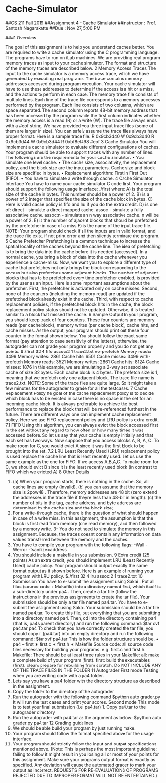 # Cache-Simulator

##CS 211 Fall 2019
##Assignment 4 - Cache Simulator
##Instructor : Prof. Santosh Nagarakatte
##Due : Nov 27, 5:00 PM

###1 Overview

The goal of this assignment is to help you understand caches better. You are required to
write a cache simulator using the C programming language. The programs have to run
on iLab machines. We are providing real program memory traces as input to your cache
simulator. The format and structure of the memory traces are described below.
2 Memory Access Traces
The input to the cache simulator is a memory access trace, which we have generated by
executing real programs. The trace contains memory addresses accessed during program
execution. Your cache simulator will have to use these addresses to determine if the access
is a hit or a miss, and the actions to perform in each case. The memory trace file consists of
multiple lines. Each line of the trace file corresponds to a memory accesses performed by the
program. Each line consists of two columns, which are space separated. The second column
reports 48-bit memory address that has been accessed by the program while the first column
indicates whether the memory access is a read (R) or a write (W). The trace file always ends
with a #eof string. We have provided you three input trace files (some of them are larger
in size). You can safely assume the trace files always have proper format.
Here is a sample trace file.
R 0x9cb3d40
W 0x9cb3d40
R 0x9cb3d44
W 0x9cb3d44
R 0xbf8ef498
#eof
3 Cache Simulator
You will implement a cache simulator to evaluate different configurations of caches. Your
program should be able to support traces with any number of lines. The followings are the
requirements for your cache simulator:
• You simulate one level cache.
• The cache size, associativity, the replacement policy, and the block size are the input
parameters. Cache size and block size are specified in bytes.
• Replacement algorithm: First In First Out (FIFO).
• You have to simulate a write through cache.
4 Cache Simulator Interface
You have to name your cache simulator C code first. Your program should support the following usage interface: ./first <cache size><block size><cache policy><associativity><prefetch
size><trace file>
where:
A) <cache size>is the total size of the cache in bytes. This number should be a power of 2.
B) <block size>is a power of 2 integer that specifies the size of the cache block in bytes.
C) <cache policy>Here is valid cache policy is fifo and lru if you do the extra credit.
D) <associativity>is one of:
direct - simulate a direct mapped cache.
assoc - simulate a fully associative cache.
assoc:n - simulate an n way associative cache. n will be a power of 2.
E) <prefetch size>is the number of ajacent blocks that should be prefetched by the prefetcher
in case of a miss
F) <trace file>is the name of the input trace file.
NOTE: Your program should check if all the inputs are in valid format, and the trace file
exist. if not print error and then silently terminate the program.
5 Cache Prefetcher
Prefetching is a common technique to increase the spatial locality of the caches beyond
the cache line. The idea of prefetching is to bring the data into the cache before it is
needed (accessed). In a normal cache, you bring a block of data into the cache whenever you
experience a cache-miss. Now, we want you to explore a different type of cache that prefetches
not only brings the block corresponding to the access but also prefetches some adjacent
blocks. The number of adjacent blocks that has to be prefetched every time prefetcher
enabled, is provided by the user as an input.
Here is some important assumptions about the prefetcher. First, the prefetcher is activated
only on cache misses. Second, none of the counters (including the memory read) are updated
if the prefetched block already exist in the cache. Third, with respect to cache replacement
policies, if the prefetched block hits in the cache, the block replacement policy status should
not be updated. Otherwise, it is treated similar to a block that missed the cache.
6 Sample Output
In your program, you should keep track of four counters. These four counters are memory
reads (per cache block), memory writes (per cache block), cache hits, and cache misses. As
the output, your program should print out these four counter in the format shown below.
You should follow the exact same format (pay attention to case sensitivity of the letters),
otherwise, the autograder can not grade your program properly and you do not get any points.
$./first 32 4 fifo assoc:2 1 trace2.txt
no-prefetch
Memory reads: 3499
Memory writes: 2861
Cache hits: 6501
Cache misses: 3499
with-prefetch
Memory reads: 3521
Memory writes: 2861
Cache hits: 8124
Cache misses: 1876
In this example, we are simulating a 2-way set associate cache of size 32 bytes. Each cache
block is 4 bytes. The prefetch size is 1, meaning that we prefetch only one adjacent block.
The trace file name is trace2.txt.
NOTE: Some of the trace files are quite large. So it might take a few minutes for the
autograder to grade for all the testcases.
7 Cache Replacement Policy
he goal of the cache replacement policy is to decide which block has to be evicted in case
there is no space in the set for an incoming cache block. It is always preferable to achieve
the best performance to replace the block that will be re-referenced furthest in the future.
There are different ways one can implement cache replacement policy. Here we use FIFO
replacement policy and LRU policy is extra credit.
7.1 FIFO
Using this algorithm, you can always evict the block accessed first in the set without any
regard to how often or how many times it was accessed before. So let us say that your cache
is empty initially and that each set has two ways. Now suppose that you access blocks A,
B, A, C. To make room for C, you would evict A since it was the first block to be brought
into the set.
7.2 LRU
Least Recently Used (LRU) replacement policy is used replace the cache line that is least
recently used. Let us use the same example as the one for FIFO. If we access A,B,A,C. To
make room for C, we should evict B since it is the least recently used block (in contrast to
FIFO which we evicted A)
8 Other Details
1. (a) When your program starts, there is nothing in the cache. So, all cache lines are empty
(invalid).
(b) you can assume that the memory size is 2pow48 . Therefore, memory addresses are 48
bit (zero extend the addresses in the trace file if theyre less than 48-bit in length).
(c) the number of bits in the tag, cache address, and byte address are determined by the
cache size and the block size;
2. For a write-through cache, there is the question of what should happen in case of a
write miss. In this assignment, the assumption is that the block is first read from memory
(one read memory), and then followed by a memory write.
3- You do not need to simulate the memory in this assignment. Because, the traces doesnt
contain any information on data values transferred between the memory and the caches.
4. You have to compile your program with the following flags:
-Wall -Werror -fsanitize=address
5. You should include a makefile in you submission.
9 Extra credit (25 points)
As an extra credit, you should implement LRU (Least Recently Used) cache policy. Your
program should output exactly the same format output as it shown before. Here is an example of running your program with LRU policy.
$./first 32 4 lru assoc:2 1 trace2.txt
10 Submission
You have to e-submit the assignment using Sakai . Put all files (source code + Makefile) into
a directory named first, which itself is a sub-directory under pa4 . Then, create a tar file
(follow the instructions in the previous assignments to create the tar file). Your submission
should be only a tar file named pa4.tar. You have to e-submit the assignment using Sakai.
Your submission should be a tar file named pa4.tar. To create this file, put everything that
you are submitting into a directory named pa4. Then, cd into the directory containing pa4
(that is, pa4s parent directory) and run the following command:
$tar cvf pa4.tar pa4
To check that you have correctly created the tar file, you should copy it (pa4.tar) into
an empty directory and run the following command:
$tar xvf pa4.tar
This is how the folder structure should be.
• pa4
– first
∗ first.c
∗ first.h
∗ Makefile
Source code: all source code files necessary for building your programs. e.g. first.c and
first.h.
Makefile: There should be at least three rules in your Makefile:
all: make a complete build of your program (first).
first: build the executables (first).
clean: prepare for rebuilding from scratch.
Do NOT INCLUDE ANY OF THE TRACE FILES IN THE FOLDER
11 Autograder
First mode
Testing when you are writing code with a pa4 folder.
1. Lets say you have a pa4 folder with the directory structure as described
in the assignment.
2. Copy the folder to the directory of the autograder
3. Run the autograder with the following command
$python auto grader.py
It will run the test cases and print your scores.
Second mode
This mode is to test your final submission (i.e, pa4.tar) 1. Copy pa4.tar to
the autograder directory
2. Run the autograder with pa4.tar as the argument as below:
$python auto grader.py pa4.tar
12 Grading guidelines
1. We should be able build your program by just running make.
2. Your program should follow the format specified above for the usage interface.
3. Your program should strictly follow the input and output specifications
mentioned above. (Note: This is perhaps the most important guideline: failing to follow it might result in you losing all or most of your points for this
assignment. Make sure your programs output format is exactly as specified.
Any deviation will cause the automated grader to mark your output as incorrect. REQUESTS FOR RE-EVALUATIONS OF PROGRAMS REJECTED
DUE TO IMPROPER FORMAT WILL NOT BE ENTERTAINED.)
